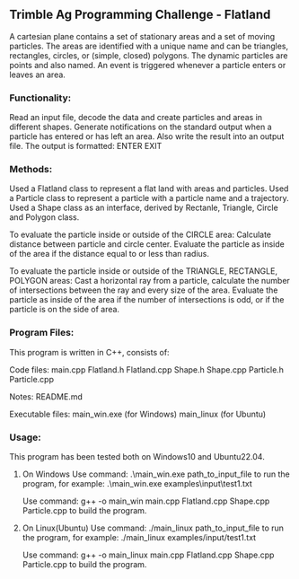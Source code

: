## Trimble Ag Programming Challenge - Flatland

A cartesian plane contains a set of stationary areas and a set of moving particles.  The areas are identified with a unique name and can be triangles, rectangles, circles, or (simple, closed) polygons.  The dynamic particles are points and also named.  An event is triggered whenever a particle enters or leaves an area.

### Functionality:

Read an input file, decode the data and create particles and areas in different shapes.
Generate notifications on the standard output when a particle has entered or has left an area.
Also write the result into an output file.
The output is formatted:
    ENTER <time> <particle name> <area name>
    EXIT <time> <particle name> <area name>


### Methods:
    
Used a Flatland class to represent a flat land with areas and particles.
Used a Particle class to represent a particle with a particle name and a trajectory.
Used a Shape class as an interface, derived by Rectanle, Triangle, Circle and Polygon class.

To evaluate the particle inside or outside of the CIRCLE area:
    Calculate distance between particle and circle center. 
    Evaluate the particle as inside of the area if the distance equal to or less than radius.

To evaluate the particle inside or outside of the TRIANGLE, RECTANGLE, POLYGON areas:
    Cast a horizontal ray from a particle, calculate the number of intersections between the ray and every size of the area.
    Evaluate the particle as inside of the area if the number of intersections is odd, or if the particle is on the side of area.


### Program Files:

This program is written in C++, consists of:

Code files:
    main.cpp
    Flatland.h
    Flatland.cpp
    Shape.h
    Shape.cpp
    Particle.h
    Particle.cpp

Notes:
    README.md

Executable files:
    main_win.exe (for Windows)
    main_linux (for Ubuntu)


### Usage:
    
This program has been tested both on Windows10 and Ubuntu22.04.

1. On Windows
    Use command: 
                .\main_win.exe path_to_input_file
    to run the program, for example: 
                .\main_win.exe examples\input\test1.txt
    
    Use command: 
                g++ -o main_win main.cpp Flatland.cpp Shape.cpp Particle.cpp
    to build the program.

2. On Linux(Ubuntu)
    Use command: 
                ./main_linux path_to_input_file
    to run the program, for example: 
                ./main_linux examples/input/test1.txt

    Use command: 
                g++ -o main_linux main.cpp Flatland.cpp Shape.cpp Particle.cpp
    to build the program.
